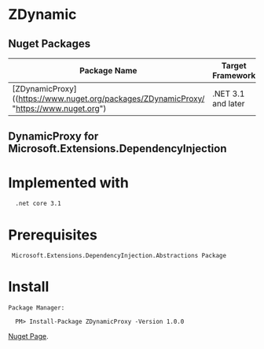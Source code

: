 # ZDynamic

## Nuget Packages
Package Name | Target Framework | Version | Downloads
---|---|---|---
[ZDynamicProxy]((https://www.nuget.org/packages/ZDynamicProxy/ "https://www.nuget.org") | .NET 3.1 and later | ![NuGet](https://img.shields.io/nuget/v/ZDynamicProxy.svg)| ![NuGet](https://img.shields.io/nuget/dt/ZDynamicProxy?style=flat)

## DynamicProxy for Microsoft.Extensions.DependencyInjection 

# Implemented with
```
  .net core 3.1
```

# Prerequisites
```
 Microsoft.Extensions.DependencyInjection.Abstractions Package
```

# Install
```
Package Manager:

  PM> Install-Package ZDynamicProxy -Version 1.0.0
```
[Nuget Page](https://www.nuget.org/packages/ZDynamicProxy/).



